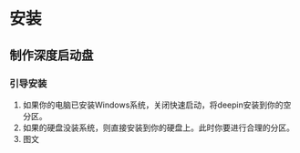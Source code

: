# 安装

## 制作深度启动盘

### 引导安装

1. 如果你的电脑已安装Windows系统，关闭快速启动，将deepin安装到你的空分区。
1. 如果的硬盘没装系统，则直接安装到你的硬盘上。此时你要进行合理的分区。
1. 图文